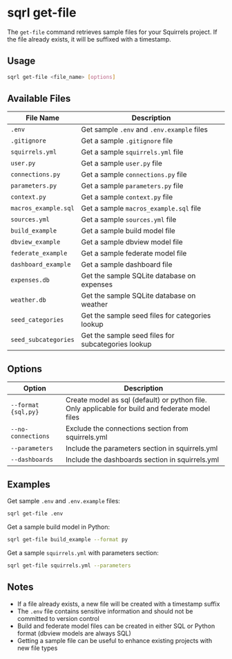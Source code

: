 # sqrl get-file

The `get-file` command retrieves sample files for your Squirrels project. If the file already exists, it will be suffixed with a timestamp.

## Usage

```bash
sqrl get-file <file_name> [options]
```

## Available Files

| File Name | Description |
|-----------|-------------|
| `.env` | Get sample `.env` and `.env.example` files |
| `.gitignore` | Get a sample `.gitignore` file |
| `squirrels.yml` | Get a sample `squirrels.yml` file |
| `user.py` | Get a sample `user.py` file |
| `connections.py` | Get a sample `connections.py` file |
| `parameters.py` | Get a sample `parameters.py` file |
| `context.py` | Get a sample `context.py` file |
| `macros_example.sql` | Get a sample `macros_example.sql` file |
| `sources.yml` | Get a sample `sources.yml` file |
| `build_example` | Get a sample build model file |
| `dbview_example` | Get a sample dbview model file |
| `federate_example` | Get a sample federate model file |
| `dashboard_example` | Get a sample dashboard file |
| `expenses.db` | Get the sample SQLite database on expenses |
| `weather.db` | Get the sample SQLite database on weather |
| `seed_categories` | Get the sample seed files for categories lookup |
| `seed_subcategories` | Get the sample seed files for subcategories lookup |

## Options

| Option | Description |
|--------|-------------|
| `--format {sql,py}` | Create model as sql (default) or python file. Only applicable for build and federate model files |
| `--no-connections` | Exclude the connections section from squirrels.yml |
| `--parameters` | Include the parameters section in squirrels.yml |
| `--dashboards` | Include the dashboards section in squirrels.yml |

## Examples

Get sample `.env` and `.env.example` files:
```bash
sqrl get-file .env
```

Get a sample build model in Python:
```bash
sqrl get-file build_example --format py
```

Get a sample `squirrels.yml` with parameters section:
```bash
sqrl get-file squirrels.yml --parameters
```

## Notes

- If a file already exists, a new file will be created with a timestamp suffix
- The `.env` file contains sensitive information and should not be committed to version control
- Build and federate model files can be created in either SQL or Python format (dbview models are always SQL)
- Getting a sample file can be useful to enhance existing projects with new file types